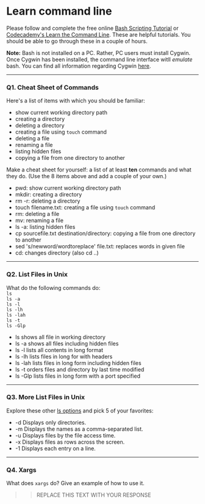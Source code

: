 # Learn command line

Please follow and complete the free online [Bash Scripting Tutorial](https://ryanstutorials.net/bash-scripting-tutorial/) or [Codecademy's Learn the Command Line](https://www.codecademy.com/learn/learn-the-command-line). These are helpful tutorials. You should be able to go through these in a couple of hours.

**Note:** Bash is not installed on a PC. Rather, PC users must install Cygwin. Once Cygwin has been installed, the command line interface witll _emulate_ bash. You can find all information regarding Cygwin [here](https://www.cygwin.com/).

---

### Q1.  Cheat Sheet of Commands  

Here's a list of items with which you should be familiar:  
* show current working directory path
* creating a directory
* deleting a directory
* creating a file using `touch` command
* deleting a file
* renaming a file
* listing hidden files
* copying a file from one directory to another

Make a cheat sheet for yourself: a list of at least **ten** commands and what they do.  (Use the 8 items above and add a couple of your own.)  

> >
* pwd: show current working directory path
* mkdir: creating a directory
* rm -r: deleting a directory
* touch filename.txt: creating a file using `touch` command
* rm: deleting a file
* mv: renaming a file
* ls -a: listing hidden files
* cp sourcefile.txt destination/directory: copying a file from one directory to another
* sed 's/newword/wordtoreplace' file.txt: replaces words in given file
* cd: changes directory (also cd ..)

---

### Q2.  List Files in Unix   

What do the following commands do:  
`ls`  
`ls -a`  
`ls -l`  
`ls -lh`  
`ls -lah`  
`ls -t`  
`ls -Glp`  

> > 
* ls     shows all file in working directory
* ls -a  shows all files including hidden files
* ls -l  lists all contents in long format
* ls -lh  lists files in long for with headers
* ls -lah  lists files in long form including hidden files
* ls -t  orders files and directory by last time modified
* ls -Glp   lists files in long form with a port specified


---

### Q3.  More List Files in Unix  

Explore these other [ls options](http://www.techonthenet.com/unix/basic/ls.php) and pick 5 of your favorites:

> > 
* -d	Displays only directories.
* -m	Displays the names as a comma-separated list.
* -u	Displays files by the file access time.
* -x Displays files as rows across the screen.
* -1	Displays each entry on a line.

---

### Q4.  Xargs   

What does `xargs` do? Give an example of how to use it.

> > REPLACE THIS TEXT WITH YOUR RESPONSE

 

